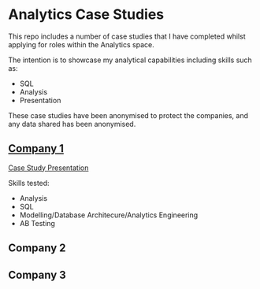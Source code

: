 # Analytics Case Studies

This repo includes a number of case studies that I have completed whilst applying for roles within the Analytics space. 

The intention is to showcase my analytical capabilities including skills such as:
- SQL 
- Analysis
- Presentation

These case studies have been anonymised to protect the companies, and any data shared has been anonymised. 


## [Company 1](/company_1)

[Case Study Presentation](/company_1/company_1_case_study.pdf)

Skills tested:
- Analysis
- SQL 
- Modelling/Database Architecure/Analytics Engineering
- AB Testing


## Company 2



## Company 3